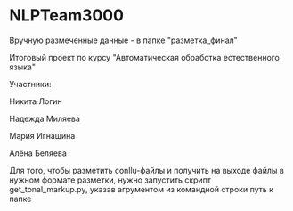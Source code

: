 # NLPTeam3000

Вручную размеченные данные - в папке "разметка_финал"



Итоговый проект по курсу "Автоматическая обработка естественного языка"

Участники:

Никита Логин

Надежда Миляева

Мария Игнашина

Алёна Беляева


Для того, чтобы разметить conllu-файлы и получить на выходе файлы в нужном формате разметки, нужно запустить скрипт get_tonal_markup.py, указав агрументом из командной строки путь к папке
